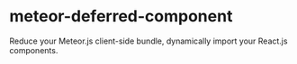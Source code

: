 # meteor-deferred-component
Reduce your Meteor.js client-side bundle, dynamically import your React.js components.

